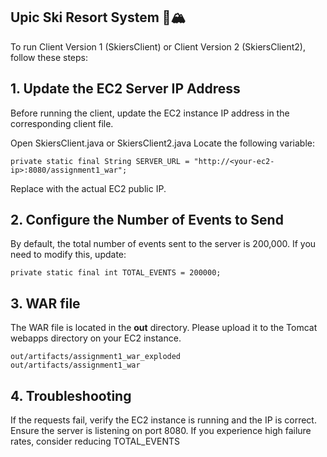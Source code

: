 ## Upic Ski Resort System 🚡🏔️

To run Client Version 1 (SkiersClient) or Client Version 2 (SkiersClient2), follow these steps:

## 1. Update the EC2 Server IP Address
Before running the client, update the EC2 instance IP address in the corresponding client file.

Open SkiersClient.java or SkiersClient2.java
Locate the following variable:

````
private static final String SERVER_URL = "http://<your-ec2-ip>:8080/assignment1_war";
````

Replace <your-ec2-ip> with the actual EC2 public IP.

## 2. Configure the Number of Events to Send
By default, the total number of events sent to the server is 200,000. If you need to modify this, update:

````
private static final int TOTAL_EVENTS = 200000;
````

## 3. WAR file 
The WAR file is located in the **out** directory. Please upload it to the Tomcat webapps directory on your EC2 instance.
````
out/artifacts/assignment1_war_exploded
out/artifacts/assignment1_war
````

## 4. Troubleshooting
If the requests fail, verify the EC2 instance is running and the IP is correct.
Ensure the server is listening on port 8080.
If you experience high failure rates, consider reducing TOTAL_EVENTS
